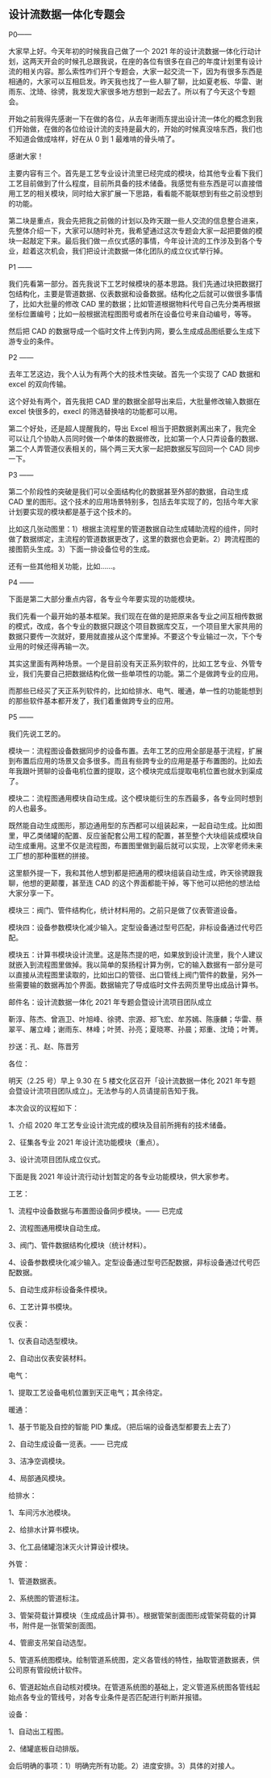 ## 设计流数据一体化专题会

P0——

大家早上好。今天年初的时候我自己做了一个 2021 年的设计流数据一体化行动计划，这两天开会的时候孔总跟我说，在座的各位有很多在自己的年度计划里有设计流的相关内容。那么索性咋们开个专题会，大家一起交流一下，因为有很多东西是相通的，大家可以互相启发。昨天我也找了一些人聊了聊，比如夏老板、华雷、谢雨东、沈琦、徐骋，我发现大家很多地方想到一起去了。所以有了今天这个专题会。

开始之前我得先感谢一下在做的各位，从去年谢雨东提出设计流一体化的概念到我们开始做，在做的各位给设计流的支持是最大的，开始的时候真没啥东西，我们也不知道会做成啥样，好在从 0 到 1 最难啃的骨头啃了。

感谢大家！

主要内容有三个。首先是工艺专业设计流里已经完成的模块，给其他专业看下我们工艺目前做到了什么程度，目前所具备的技术储备。我感觉有些东西是可以直接借用工艺的相关模块，同时给大家扩展一下思路，看看能不能联想到有些之前没想到的功能。

第二块是重点，我会先把我之前做的计划以及昨天跟一些人交流的信息整合进来，先整体介绍一下，大家可以随时补充，我希望通过这次专题会大家一起把要做的模块一起敲定下来。最后我们做一点仪式感的事情，今年设计流的工作涉及到各个专业，趁着这次机会，我们把设计流数据一体化团队的成立仪式举行掉。

P1 ——

我们先看第一部分。首先我说下工艺时候模块的基本思路。我们先通过块把数据打包结构化，主要是管道数据、仪表数据和设备数据。结构化之后就可以做很多事情了，比如大批量的修改 CAD 里的数据；比如管道根据物料代号自己先分类再根据坐标位置编号；比如一般根据流程图图号或者所在设备位号来自动编号，等等。

然后把 CAD 的数据导成一个临时文件上传到内网，要么生成成品图纸要么生成下游专业的条件。

P2 ——

去年工艺这边，我个人认为有两个大的技术性突破。首先一个实现了 CAD 数据和 excel 的双向传输。

这个好处有两个，首先我把 CAD 里的数据全部导出来后，大批量修改输入数据在 excel 快很多的，execl 的筛选替换啥的功能都可以用。

第二个好处，还是超人提醒我的，导出 Excel 相当于把数据剥离出来了，我完全可以让几个协助人员同时做一个单体的数据修改，比如第一个人只弄设备的数据、第二个人弄管道仪表相关的，隔个两三天大家一起把数据反写回同一个 CAD 同步一下。

P3 ——

第二个阶段性的突破是我们可以全面结构化的数据甚至外部的数据，自动生成 CAD 里的图形。这个技术的应用场景特别多，包括去年实现了的，包括今年大家计划要实现的模块都是基于这个技术的。

比如这几张动图里：1）根据主流程里的管道数据自动生成辅助流程的组件，同时做了数据绑定，主流程的管道数据更改了，这里的数据也会更新。2）跨流程图的接图箭头生成。3）下面一排设备位号的生成。

还有一些其他相关功能，比如……。

P4 ——

下面是第二大部分重点内容，各专业今年要实现的功能模块。

我们先看一个最开始的基本框架。我们现在在做的是把原来各专业之间互相传数据的模式，改成，各个专业的数据只跟这个项目数据库交互，一个项目里大家共用的数据只要传一次就好，要用就直接从这个库里掉。不要这个专业输过一次，下个专业用的时候还得再输一次。

其实这里面有两种场景。一个是目前没有天正系列软件的，比如工艺专业、外管专业，我们先要自己把数据结构化做一些单项性的功能。第二个是做跨专业的应用。

而那些已经买了天正系列软件的，比如给排水、电气、暖通，单一性的功能能想到的那些软件基本都开发了，我们着重做跨专业的应用。

P5 ——

我们先说工艺的。

模块一：流程图设备数据同步的设备布置。去年工艺的应用全部是基于流程，扩展到布置后应用的场景又会多很多。而且有些跨专业的应用是基于布置图的。比如去年我跟叶赟聊的设备电机位置的提取，这个模块完成后提取电机位置也就水到渠成了。

模块二：流程图通用模块自动生成。这个模块能衍生的东西最多，各专业同时想到的人也最多。

既然能自动生成图形，那边通用型的东西都可以组装起来，一起自动生成。比如图里，甲乙类储罐的配置、反应釜配套公用工程的配置，甚至整个大块组装成模块自动生成重用。这里不仅是流程图，布置图里做到最后就可以实现，上次宰老师未来工厂想的那种蛋糕的拼接。

这里额外提一下，我和其他人想到都是把通用的模块组装自动生成，昨天徐骋跟我聊，他想的更颠覆，甚至连 CAD 的这个界面都能干掉，等下他可以把他的想法给大家分享一下。

模块三：阀门、管件结构化，统计材料用的。之前只是做了仪表管道设备。

模块四：设备参数模块化减少输入。定型设备通过型号匹配，非标设备通过代号匹配。

模块五：计算书模块设计流里。这是陈杰提的吧，如果放到设计流里，我个人建议就嵌入到流程图里做掉。我以简单的泵扬程计算为例，它的输入数据有一部分是可以直接从流程图里读取的，比如出口的管径、出口管线上阀门管件的数量，另外一些需要输的数据再加个界面。数据输完了导成临时文件去网页里导出成品计算书。

邮件名：设计流数据一体化 2021 年专题会暨设计流项目团队成立

靳淳、陈杰、曾涵卫、叶旭峰、徐骋、宗源、郑飞宏、牟苏嫣、陈康麟；华雷、蔡翠平、屠立峰；谢雨东、林峰；叶赟、孙亮；夏晓寒、孙晨；郑重、沈琦；叶箐。

抄送：孔、赵、陈晋芳

各位：

明天（2.25 号）早上 9.30 在 5 楼文化区召开「设计流数据一体化 2021 年专题会暨设计流项目团队成立」。无法参与的人员请提前告知于我。

本次会议的议程如下：

1、介绍 2020 年工艺专业设计流完成的模块及目前所拥有的技术储备。

2、征集各专业 2021 年设计流功能模块（重点）。

3、设计流项目团队成立仪式。

下面是我 2021 年设计流行动计划暂定的各专业功能模块，供大家参考。

工艺：

1、流程中设备数据与布置图设备同步模块。—— 已完成

2、流程图通用模块自动生成。

3、阀门、管件数据结构化模块（统计材料）。

4、设备参数模块化减少输入。定型设备通过型号匹配数据，非标设备通过代号匹配数据。

5、自动生成非标设备条件模块。

6、工艺计算书模块。

仪表：

1、仪表自动选型模块。

2、自动出仪表安装材料。

电气：

1、提取工艺设备电机位置到天正电气；其余待定。

暖通：

1、基于节能及自控的智能 PID 集成。（把后端的设备选型都要去上去了）

2、自动生成设备一览表。—— 已完成

3、洁净空调模块。

4、局部通风模块。

给排水：

1、车间污水池模块。

2、给排水计算书模块。

3、化工品储罐泡沫灭火计算设计模块。

外管：

1、管道数据表。

2、系统图的管道标注。

3、管架荷载计算模块（生成成品计算书）。根据管架剖面图形成管架荷载的计算书，附件是一张管架剖面图。

4、管廊支吊架自动选型。

5、管道系统图模块。绘制管道系统图，定义各管线的特性，抽取管道数据表，供公司原有管段统计软件。

6、管道起始点自动核对模块。在管道系统图的基础上，定义管道系统图各管线起始点各专业的管线号，对各专业条件是否匹配进行判断并报错。

设备：

1、自动出工程图。

2、储罐底板自动排版。

会后明确的事项：1）明确完所有功能。2）进度安排。3）具体的对接人。